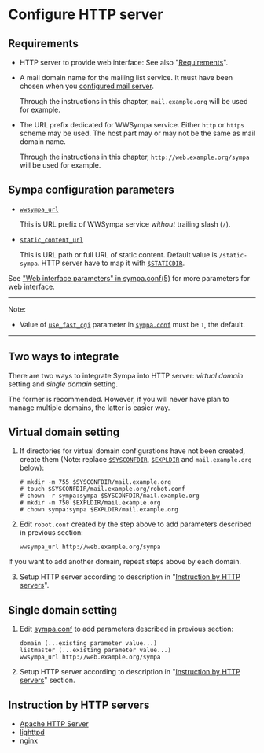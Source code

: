 Configure HTTP server
=====================

Requirements
------------

* HTTP server to provide web interface:
  See also "[Requirements](../requirements.md#http-server)".

* A mail domain name for the mailing list service.  It must have been chosen
  when you [configured mail server](configure-mail-server.md).

  Through the instructions in this chapter, ``mail.example.org`` will be used
  for example.

* The URL prefix dedicated for WWSympa service.  Either ``http`` or ``https``
  scheme may be used.  The host part may or may not be the same as mail domain
  name.

  Through the instructions in this chapter, ``http://web.example.org/sympa``
  will be used for example.

Sympa configuration parameters
------------------------------

* [``wwsympa_url``](../man/sympa.conf.5.md#wwsympa_url)

  This is URL prefix of WWSympa service _without_ trailing slash (``/``).

* [``static_content_url``](../man/sympa.conf.5.md#static_content_url)

  This is URL path or full URL of static content.  Default value is
  ``/static-sympa``.  HTTP server have to map it with
  [``$STATICDIR``](../layout.md#staticdir).

See ["Web interface parameters" in sympa.conf(5)](../man/sympa.conf.5#web-interface-parameters) for more parameters for web interface.

----
Note:

* Value of [``use_fast_cgi``](../man/sympa.conf.5.md#use_fast_cgi) parameter
  in [``sympa.conf``](../man/sympa.conf.5.md#config) must be ``1``,
  the default.

----

Two ways to integrate
---------------------

There are two ways to integrate Sympa into HTTP server:
_virtual domain_ setting and _single domain_ setting.

The former is recommended.  However, if you will never have plan to manage
multiple domains, the latter is easier way.

Virtual domain setting
----------------------

1. If directories for virtual domain configurations have not been created,
   create them (Note: replace [``$SYSCONFDIR``](../layout.md#sysconfdir),
   [``$EXPLDIR``](../layout.md#expldir) and ``mail.example.org`` below):
   ```
   # mkdir -m 755 $SYSCONFDIR/mail.example.org
   # touch $SYSCONFDIR/mail.example.org/robot.conf
   # chown -r sympa:sympa $SYSCONFDIR/mail.example.org
   # mkdir -m 750 $EXPLDIR/mail.example.org
   # chown sympa:sympa $EXPLDIR/mail.example.org
   ```

2. Edit ``robot.conf`` created by the step above to add parameters described
   in previous section:
   ```
   wwsympa_url http://web.example.org/sympa
   ```

If you want to add another domain, repeat steps above by each domain.

3. Setup HTTP server according to description in
   "[Instruction by HTTP servers](#instruction-by-http-servers)".

Single domain setting
---------------------

1. Edit [sympa.conf](../layout.md#config) to add parameters described in
   previous section:
   ```
   domain (...existing parameter value...)
   listmaster (...existing parameter value...)
   wwsympa_url http://web.example.org/sympa
   ```

2. Setup HTTP server according to description in
   "[Instruction by HTTP servers](#instruction-by-http-servers)" section.

Instruction by HTTP servers
---------------------------

- [Apache HTTP Server](configure-http-server-apache.md)
- [lighttpd](configure-http-server-lighttpd.md)
- [nginx](configure-http-server-nginx.md)

